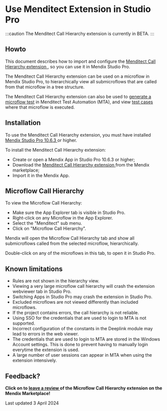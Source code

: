 # Use Menditect Extension in Studio Pro

:::caution
The Menditect Call Hierarchy extension is currently in BETA.
:::

## Howto

This document describes how to import and configure the [Menditect Call Hierarchy extension <i class="fas fa-external-link"></i>](https://marketplace.mendix.com/link/component/225133), so you can use it in Mendix Studio Pro.

The Menditect Call Hierarchy extension can be used on a microflow in Mendix Studio Pro, to hierarchically view all submicroflows that are called from that microflow in a tree structure.

The Menditect Call Hierarchy extension can also be used to [generate a microflow test](generate-test#from-mendix-studio-pro) in Menditect Test Automation (MTA), and view [test cases](../../test-case) where that microflow is executed.


## Installation

To use the Menditect Call Hierarchy extension, you must have installed [Mendix Studio Pro 10.6.3 <i class="fas fa-external-link"></i>](https://marketplace.mendix.com/link/studiopro/10.6.3) or higher.

To install the Menditect Call Hierarchy extension:
- Create or open a Mendix App in Studio Pro 10.6.3 or higher;
- Download the [Menditect Call Hierarchy extension <i class="fas fa-external-link"></i>](https://marketplace.mendix.com/link/component/225133) from the Mendix marketplace;
- Import it in the Mendix App.

## Microflow Call Hierarchy

To view the Microflow Call Hierarchy:
- Make sure the App Explorer tab is visible in Studio Pro.
- Right-click on any Microflow in the App Explorer.
- Select the "Menditect" sub menu.
- Click on "Microflow Call Hierarchy".

Mendix will open the Microflow Call Hierarchy tab and show all submicroflows called from the selected microflow, hierarchically.

Double-click on any of the microflows in this tab, to open it in Studio Pro.


## Known limitations

- Rules are not shown in the hierarchy view.
- Viewing a very large microflow call hierarchy will crash the extension webviewer tab in Studio Pro.
- Switching Apps in Studio Pro may crash the extension in Studio Pro.
- Excluded microflows are not viewed differently than included microflows.
- If the project contains errors, the call hierarchy is not reliable.
- Using SSO for the credentials that are used to login to MTA is not supported.
- Incorrect configuration of the constants in the Deeplink module may lead to errors in the web viewer.
- The credentials that are used to login to MTA are stored in the Windows Account settings. This is done to prevent having to manually login everytime the extension is used.
- A large number of user sessions can appear in MTA when using the extension intensively. 

## Feedback?

**Click on <i class="fas fa-pen-field"></i> to [leave a review <i class="fas fa-external-link"></i>](https://marketplace.mendix.com/link/component/225133) of the Microflow Call Hierarchy extension on the Mendix Marketplace!**

Last updated 3 April 2024